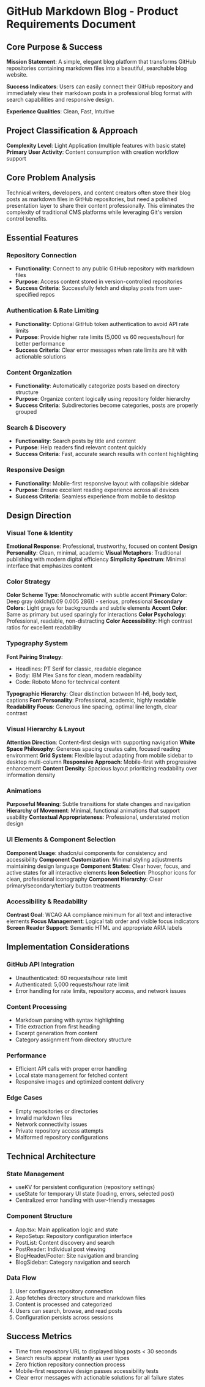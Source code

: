 # GitHub Markdown Blog - Product Requirements Document

## Core Purpose & Success

**Mission Statement**: A simple, elegant blog platform that transforms GitHub repositories containing markdown files into a beautiful, searchable blog website.

**Success Indicators**: Users can easily connect their GitHub repository and immediately view their markdown posts in a professional blog format with search capabilities and responsive design.

**Experience Qualities**: Clean, Fast, Intuitive

## Project Classification & Approach

**Complexity Level**: Light Application (multiple features with basic state)
**Primary User Activity**: Content consumption with creation workflow support

## Core Problem Analysis

Technical writers, developers, and content creators often store their blog posts as markdown files in GitHub repositories, but need a polished presentation layer to share their content professionally. This eliminates the complexity of traditional CMS platforms while leveraging Git's version control benefits.

## Essential Features

### Repository Connection
- **Functionality**: Connect to any public GitHub repository with markdown files
- **Purpose**: Access content stored in version-controlled repositories
- **Success Criteria**: Successfully fetch and display posts from user-specified repos

### Authentication & Rate Limiting
- **Functionality**: Optional GitHub token authentication to avoid API rate limits
- **Purpose**: Provide higher rate limits (5,000 vs 60 requests/hour) for better performance
- **Success Criteria**: Clear error messages when rate limits are hit with actionable solutions

### Content Organization
- **Functionality**: Automatically categorize posts based on directory structure
- **Purpose**: Organize content logically using repository folder hierarchy
- **Success Criteria**: Subdirectories become categories, posts are properly grouped

### Search & Discovery
- **Functionality**: Search posts by title and content
- **Purpose**: Help readers find relevant content quickly
- **Success Criteria**: Fast, accurate search results with content highlighting

### Responsive Design
- **Functionality**: Mobile-first responsive layout with collapsible sidebar
- **Purpose**: Ensure excellent reading experience across all devices
- **Success Criteria**: Seamless experience from mobile to desktop

## Design Direction

### Visual Tone & Identity
**Emotional Response**: Professional, trustworthy, focused on content
**Design Personality**: Clean, minimal, academic
**Visual Metaphors**: Traditional publishing with modern digital efficiency
**Simplicity Spectrum**: Minimal interface that emphasizes content

### Color Strategy
**Color Scheme Type**: Monochromatic with subtle accent
**Primary Color**: Deep gray (oklch(0.09 0.005 286)) - serious, professional
**Secondary Colors**: Light grays for backgrounds and subtle elements
**Accent Color**: Same as primary but used sparingly for interactions
**Color Psychology**: Professional, readable, non-distracting
**Color Accessibility**: High contrast ratios for excellent readability

### Typography System
**Font Pairing Strategy**: 
- Headlines: PT Serif for classic, readable elegance
- Body: IBM Plex Sans for clean, modern readability
- Code: Roboto Mono for technical content

**Typographic Hierarchy**: Clear distinction between h1-h6, body text, captions
**Font Personality**: Professional, academic, highly readable
**Readability Focus**: Generous line spacing, optimal line length, clear contrast

### Visual Hierarchy & Layout
**Attention Direction**: Content-first design with supporting navigation
**White Space Philosophy**: Generous spacing creates calm, focused reading environment
**Grid System**: Flexible layout adapting from mobile sidebar to desktop multi-column
**Responsive Approach**: Mobile-first with progressive enhancement
**Content Density**: Spacious layout prioritizing readability over information density

### Animations
**Purposeful Meaning**: Subtle transitions for state changes and navigation
**Hierarchy of Movement**: Minimal, functional animations that support usability
**Contextual Appropriateness**: Professional, understated motion design

### UI Elements & Component Selection
**Component Usage**: shadcn/ui components for consistency and accessibility
**Component Customization**: Minimal styling adjustments maintaining design language
**Component States**: Clear hover, focus, and active states for all interactive elements
**Icon Selection**: Phosphor icons for clean, professional iconography
**Component Hierarchy**: Clear primary/secondary/tertiary button treatments

### Accessibility & Readability
**Contrast Goal**: WCAG AA compliance minimum for all text and interactive elements
**Focus Management**: Logical tab order and visible focus indicators
**Screen Reader Support**: Semantic HTML and appropriate ARIA labels

## Implementation Considerations

### GitHub API Integration
- Unauthenticated: 60 requests/hour rate limit
- Authenticated: 5,000 requests/hour rate limit
- Error handling for rate limits, repository access, and network issues

### Content Processing
- Markdown parsing with syntax highlighting
- Title extraction from first heading
- Excerpt generation from content
- Category assignment from directory structure

### Performance
- Efficient API calls with proper error handling
- Local state management for fetched content
- Responsive images and optimized content delivery

### Edge Cases
- Empty repositories or directories
- Invalid markdown files
- Network connectivity issues
- Private repository access attempts
- Malformed repository configurations

## Technical Architecture

### State Management
- useKV for persistent configuration (repository settings)
- useState for temporary UI state (loading, errors, selected post)
- Centralized error handling with user-friendly messages

### Component Structure
- App.tsx: Main application logic and state
- RepoSetup: Repository configuration interface
- PostList: Content discovery and search
- PostReader: Individual post viewing
- BlogHeader/Footer: Site navigation and branding
- BlogSidebar: Category navigation and search

### Data Flow
1. User configures repository connection
2. App fetches directory structure and markdown files
3. Content is processed and categorized
4. Users can search, browse, and read posts
5. Configuration persists across sessions

## Success Metrics

- Time from repository URL to displayed blog posts < 30 seconds
- Search results appear instantly as user types
- Zero friction repository connection process
- Mobile-first responsive design passes accessibility tests
- Clear error messages with actionable solutions for all failure states